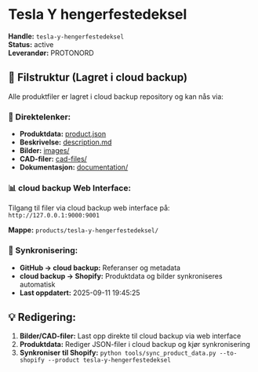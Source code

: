 # Tesla Y hengerfestedeksel

**Handle:** `tesla-y-hengerfestedeksel`  
**Status:** active  
**Leverandør:** PROTONORD

## 📁 Filstruktur (Lagret i cloud backup)

Alle produktfiler er lagret i cloud backup repository og kan nås via:

### 🔗 Direktelenker:
- **Produktdata:** [product.json](http://127.0.0.1:9000/products/tesla-y-hengerfestedeksel/product.json)
- **Beskrivelse:** [description.md](http://127.0.0.1:9000/products/tesla-y-hengerfestedeksel/description.md)
- **Bilder:** [images/](http://127.0.0.1:9000/products/tesla-y-hengerfestedeksel/images/)
- **CAD-filer:** [cad-files/](http://127.0.0.1:9000/products/tesla-y-hengerfestedeksel/cad-files/)
- **Dokumentasjon:** [documentation/](http://127.0.0.1:9000/products/tesla-y-hengerfestedeksel/documentation/)

### 📊 cloud backup Web Interface:
Tilgang til filer via cloud backup web interface på:
`http://127.0.0.1:9000:9001`

**Mappe:** `products/tesla-y-hengerfestedeksel/`

### 🔄 Synkronisering:
- **GitHub → cloud backup:** Referanser og metadata
- **cloud backup → Shopify:** Produktdata og bilder synkroniseres automatisk
- **Last oppdatert:** 2025-09-11 19:45:25

## 💡 Redigering:
1. **Bilder/CAD-filer:** Last opp direkte til cloud backup via web interface
2. **Produktdata:** Rediger JSON-filer i cloud backup og kjør synkronisering
3. **Synkroniser til Shopify:** `python tools/sync_product_data.py --to-shopify --product tesla-y-hengerfestedeksel`
